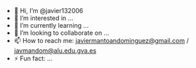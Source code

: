 - 👋 Hi, I’m @javier132006
- 👀 I’m interested in ...
- 🌱 I’m currently learning ...
- 💞️ I’m looking to collaborate on ...
- 📫 How to reach me: javiermantoandominguez@gmail.com / javmandom@alu.edu.gva.es
- ⚡ Fun fact: ...

<!---
javier132006/javier132006 is a ✨ special ✨ repository because its `README.md` (this file) appears on your GitHub profile.
You can click the Preview link to take a look at your changes.
--->
